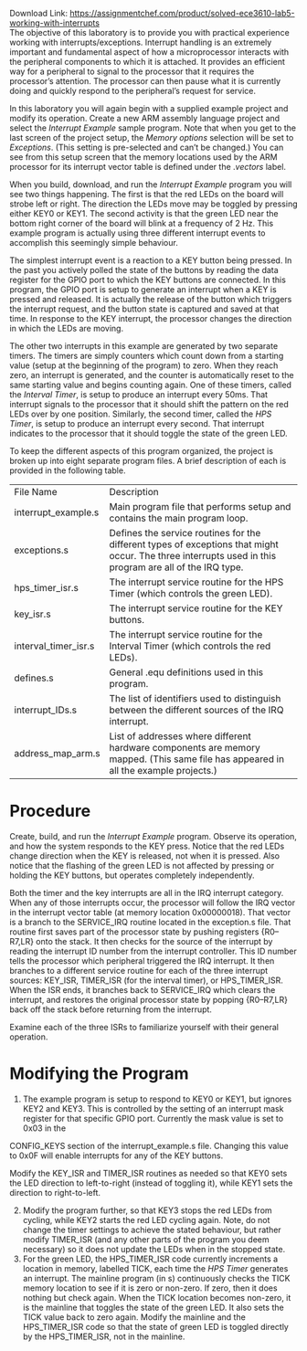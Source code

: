 Download Link: https://assignmentchef.com/product/solved-ece3610-lab5-working-with-interrupts
<br>
The objective of this laboratory is to provide you with practical experience working with interrupts/exceptions. Interrupt handling is an extremely important and fundamental aspect of how a microprocessor interacts with the peripheral components to which it is attached. It provides an efficient way for a peripheral to signal to the processor that it requires the processor’s attention. The processor can then pause what it is currently doing and quickly respond to the peripheral’s request for service.

In this laboratory you will again begin with a supplied example project and modify its operation. Create a new ARM assembly language project and select the <em>Interrupt Example</em> sample program. Note that when you get to the last screen of the project setup, the <em>Memory options</em> selection will be set to <em>Exceptions</em>. (This setting is pre-selected and can’t be changed.) You can see from this setup screen that the memory locations used by the ARM processor for its interrupt vector table is defined under the .<em>vectors</em> label.

When you build, download, and run the <em>Interrupt Example</em> program you will see two things happening. The first is that the red LEDs on the board will strobe left or right. The direction the LEDs move may be toggled by pressing either KEY0 or KEY1. The second activity is that the green LED near the bottom right corner of the board will blink at a frequency of 2 Hz. This example program is actually using three different interrupt events to accomplish this seemingly simple behaviour.

The simplest interrupt event is a reaction to a KEY button being pressed. In the past you actively polled the state of the buttons by reading the data register for the GPIO port to which the KEY buttons are connected.  In this program, the GPIO port is setup to generate an interrupt when a KEY is pressed and released. It is actually the release of the button which triggers the interrupt request, and the button state is captured and saved at that time. In response to the KEY interrupt, the processor changes the direction in which the LEDs are moving.

The other two interrupts in this example are generated by two separate timers. The timers are simply counters which count down from a starting value (setup at the beginning of the program) to zero. When they reach zero, an interrupt is generated, and the counter is automatically reset to the same starting value and begins counting again. One of these timers, called the <em>Interval Timer</em>, is setup to produce an interrupt every 50ms. That interrupt signals to the processor that it should shift the pattern on the red LEDs over by one position. Similarly, the second timer, called the <em>HPS Timer</em>, is setup to produce an interrupt every second. That interrupt indicates to the processor that it should toggle the state of the green LED.

To keep the different aspects of this program organized, the project is broken up into eight separate program files. A brief description of each is provided in the following table.

<table width="664">

 <tbody>

  <tr>

   <td width="147">File Name</td>

   <td width="518">Description</td>

  </tr>

  <tr>

   <td width="147">interrupt_example.s</td>

   <td width="518">Main program file that performs setup and contains the main program loop.</td>

  </tr>

  <tr>

   <td width="147">exceptions.s</td>

   <td width="518">Defines the service routines for the different types of exceptions that might occur. The three interrupts used in this program are all of the IRQ type.</td>

  </tr>

  <tr>

   <td width="147">hps_timer_isr.s</td>

   <td width="518">The interrupt service routine for the HPS Timer (which controls the green LED).</td>

  </tr>

  <tr>

   <td width="147">key_isr.s</td>

   <td width="518">The interrupt service routine for the KEY buttons.</td>

  </tr>

  <tr>

   <td width="147">interval_timer_isr.s</td>

   <td width="518">The interrupt service routine for the Interval Timer (which controls the red LEDs).</td>

  </tr>

  <tr>

   <td width="147">defines.s</td>

   <td width="518">General .equ definitions used in this program.</td>

  </tr>

  <tr>

   <td width="147">interrupt_IDs.s</td>

   <td width="518">The list of identifiers used to distinguish between the different sources of the IRQ interrupt.</td>

  </tr>

  <tr>

   <td width="147">address_map_arm.s</td>

   <td width="518">List of addresses where different hardware components are memory mapped. (This same file has appeared in all the example projects.)</td>

  </tr>

 </tbody>

</table>

<h1>Procedure</h1>

Create, build, and run the <em>Interrupt Example</em> program. Observe its operation, and how the system responds to the KEY press. Notice that the red LEDs change direction when the KEY is released, not when it is pressed. Also notice that the flashing of the green LED is not affected by pressing or holding the KEY buttons, but operates completely independently.

Both the timer and the key interrupts are all in the IRQ interrupt category. When any of those interrupts occur, the processor will follow the IRQ vector in the interrupt vector table (at memory location 0x00000018). That vector is a branch to the SERVICE_IRQ routine located in the exception.s file. That routine first saves part of the processor state by pushing registers {R0–R7,LR} onto the stack. It then checks for the source of the interrupt by reading the interrupt ID number from the interrupt controller. This ID number tells the processor which peripheral triggered the IRQ interrupt.  It then branches to a different service routine for each of the three interrupt sources: KEY_ISR, TIMER_ISR (for the interval timer), or HPS_TIMER_ISR. When the ISR ends, it branches back to SERVICE_IRQ which clears the interrupt, and restores the original processor state by popping {R0–R7,LR} back off the stack before returning from the interrupt.

Examine each of the three ISRs to familiarize yourself with their general operation.

<h1>Modifying the Program</h1>

<ol>

 <li>The example program is setup to respond to KEY0 or KEY1, but ignores KEY2 and KEY3. This is controlled by the setting of an interrupt mask register for that specific GPIO port. Currently the mask value is set to 0x03 in the</li>

</ol>

CONFIG_KEYS section of the interrupt_example.s file. Changing this value to 0x0F will enable interrupts for any of the KEY buttons.

Modify the KEY_ISR and TIMER_ISR routines as needed so that KEY0 sets the LED direction to left-to-right (instead of toggling it), while KEY1 sets the direction to right-to-left.

<ol start="2">

 <li>Modify the program further, so that KEY3 stops the red LEDs from cycling, while KEY2 starts the red LED cycling again. Note, do not change the timer settings to achieve the stated behaviour, but rather modify TIMER_ISR (and any other parts of the program you deem necessary) so it does not update the LEDs when in the stopped state.</li>

 <li>For the green LED, the HPS_TIMER_ISR code currently increments a location in memory, labelled TICK, each time the <em>HPS Timer</em> generates an interrupt. The mainline program (in s) continuously checks the TICK memory location to see if it is zero or non-zero. If zero, then it does nothing but check again. When the TICK location becomes non-zero, it is the mainline that toggles the state of the green LED. It also sets the TICK value back to zero again. Modify the mainline and the HPS_TIMER_ISR code so that the state of green LED is toggled directly by the HPS_TIMER_ISR, not in the mainline.</li>

</ol>